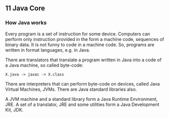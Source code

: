 ## 11 Java Core

### How Java works

Every program is a set of instruction for some device. Computers
can perform only instruction provided in the form a machine code,
sequences of binary data. It is not funny to code in a machine code.
So, programs are written in format languages, e.g. in Java.

There are translators that translate a program written in Java into
a code of a Java machine, so called byte-code:

    X.java -> javac -> X.class

There are interpreters that can perform byte-code on devices, called
Java Virtual Machines, JVMs. There are Java standard libraries also.

A JVM machine and a standard library form a Java Runtime Environment,
JRE. A set of a translator, JRE and some utilities form a Java Development
Kit, JDK.
